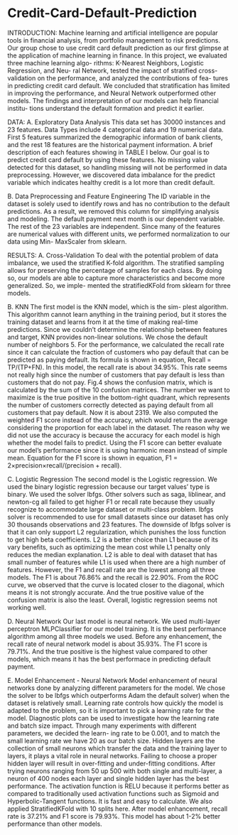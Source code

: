 # Credit-Card-Default-Prediction
INTRODUCTION:
Machine learning and artificial intelligence are popular tools in financial analysis, from portfolio management to risk predictions. Our group chose to use credit card default prediction as our first glimpse at the application of machine learning in finance.
In this project, we evaluated three machine learning algo- rithms: K-Nearest Neighbors, Logistic Regression, and Neu- ral Network, tested the impact of stratified cross-validation on the performance, and analyzed the contributions of fea- tures in predicting credit card default. We concluded that stratification has limited in improving the performance, and Neural Network outperformed other models. The findings and interpretation of our models can help financial institu- tions understand the default formation and predict it earlier.


DATA:
A. Exploratory Data Analysis
This data set has 30000 instances and 23 features. Data Types include 4 categorical data and 19 numerical data. First 5 features summarized the demographic information of bank clients, and the rest 18 features are the historical payment information. A brief description of each features showing in TABLE I below. Our goal is to predict credit card default by using these features. No missing value detected for this dataset, so handling missing will not be performed in data preprocessing. However, we discovered data imbalance for the predict variable which indicates healthy credit is a lot more than credit default.

B. Data Preprocessing and Feature Engineering
The ID variable in the dataset is solely used to identify rows and has no contribution to the default predictions. As a result, we removed this column for simplifying analysis and modeling. The default payment next month is our dependent variable. The rest of the 23 variables are independent. Since many of the features are numerical values with different units, we performed normalization to our data using Min- MaxScaler from sklearn.


RESULTS:
A. Cross-Validation
To deal with the potential problem of data imbalance, we used the stratified K-fold algorithm. The stratified sampling allows for preserving the percentage of samples for each class. By doing so, our models are able to capture more characteristics and become more generalized. So, we imple- mented the stratifiedKFold from sklearn for three models.

B. KNN
The first model is the KNN model, which is the sim- plest algorithm. This algorithm cannot learn anything in the training period, but it stores the training dataset and learns from it at the time of making real-time predictions. Since we couldn’t determine the relationship between features and target, KNN provides non-linear solutions. We chose the default number of neighbors 5. For the performance, we calculated the recall rate since it can calculate the fraction of customers who pay default that can be predicted as paying default. Its formula is shown in equation, Recall = TP/(TP+FN).
In this model, the recall rate is about 34.95%. This rate seems not really high since the number of customers that pay default is less than customers that do not pay. Fig.4 shows the confusion matrix, which is calculated by the sum of the 10 confusion matrices. The number we want to maximize is the true positive in the bottom-right quadrant, which represents the number of customers correctly detected as paying default from all customers that pay default. Now it is about 2319. We also computed the weighted F1 score instead of the accuracy, which would return the average considering the proportion for each label in the dataset. The reason why we did not use the accuracy is because the accuracy for each model is high whether the model fails to predict. Using the F1 score can better evaluate our model’s performance since it is using harmonic mean instead of simple mean. Equation for the F1 score is shown in equation, F1 = 2×precision×recall/(precision + recall).

C. Logistic Regression
The second model is the Logistic regression. We used the binary logistic regression because our target values’ type is binary. We used the solver lbfgs. Other solvers such as saga, liblinear, and newton-cg all failed to get higher F1 or recall rate because they usually recognize to accommodate large dataset or multi-class problem. lbfgs solver is recommended to use for small datasets since our dataset has only 30 thousands observations and 23 features. The downside of lbfgs solver is that it can only support L2 regularization, which punishes the loss function to get high beta coefficients. L2 is a better choice than L1 because of its vary benefits, such as optimizing the mean cost while L1 penalty only reduces the median explanation. L2 is able to deal with dataset that has small number of features while L1 is used when there are a high number of features. However, the F1 and recall rate are the lowest among all three models. The F1 is about 76.86% and the recall is 22.90%. 
From the ROC curve, we observed that the curve is located closer to the diagonal, which means it is not strongly accurate. And the true positive value of the confusion matrix is also the least. Overall, logistic regression seems not working well.

D. Neural Network
Our last model is neural network. We used multi-layer perceptron MLPClassifier for our model training. It is the best performance algorithm among all three models we used. Before any enhancement, the recall rate of neural network model is about 35.93%. The F1 score is 79.71%. And the true positive is the highest value compared to other models, which means it has the best performace in predicting default payment.

E. Model Enhancement - Neural Network
Model enhancement of neural networks done by analyzing different parameters for the model. We chose the solver to be lbfgs which outperforms Adam the default solver) when the dataset is relatively small. Learning rate controls how quickly the model is adapted to the problem, so it is important to pick a learning rate for the model.
Diagnostic plots can be used to investigate how the learning rate and batch size impact. Through many experiments with different parameters, we decided the learn- ing rate to be 0.001, and to match the small learning rate we have 20 as our batch size. Hidden layers are the collection of small neurons which transfer the data and the training layer to layers, it plays a vital role in neural networks. Failing to choose a proper hidden layer will result in over-fitting and under-fitting conditions.
After trying neurons ranging from 50 up 500 with both single and multi-layer, a neuron of 400 nodes each layer and single hidden layer has the best performance. The activation function is RELU because it performs better as compared to traditionally used activation functions such as Sigmoid and Hyperbolic-Tangent functions. It is fast and easy to calculate. We also applied StratifiedKFold with 10 splits here. After model enhancement, recall rate is 37.21% and F1 score is 79.93%. This model has about 1-2% better performance than other models.
